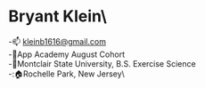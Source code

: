 # Bryant Klein\

-:mailbox: kleinb1616@gmail.com\
-:book:App Academy August Cohort\
-:school:Montclair State University, B.S. Exercise Science\
-::house:Rochelle Park, New Jersey\

